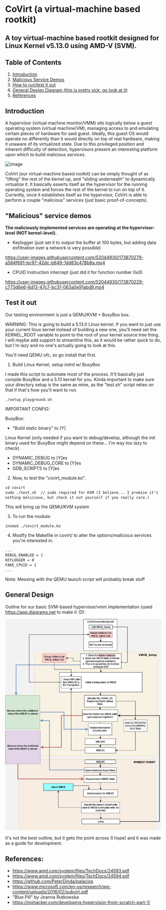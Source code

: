 # CoVirt (a virtual-machine based rootkit)

## A toy virtual-machine based rootkit designed for Linux Kernel v5.13.0 using AMD-V (SVM).

## Table of Contents

1. [Introduction](#introduction)
2. [Malicious Service Demos](#malicious-service-demos)
3. [How to run/test it out](#test-it-out)
4. [General Design Diagram (this is pretty sick, go look at it)](#general-design)
5. [References](#references)

## Introduction

A hypervisor (virtual machine monitor/VMM) sits logically below a guest operating system (virtual machine/VM), managing access to and emulating certain pieces of hardware for said guest. Ideally, this guest OS would operate no differently than it would directly on top of real hardware, making it unaware of its virtualized state. Due to this privileged position and inherent difficulty of detection, hypervisors present an interesting platform upon which to build malicious services.

![image](https://user-images.githubusercontent.com/52044930/173881044-d1fa2e0e-088a-4144-8f80-a54e955c6e4c.png)

CoVirt (our virtual-machine based rootkit) can be simply thought of as "lifting" the rest of the kernel up, and "sliding underneath" to dynamically virtualize it. It basically asserts itself as the hypervisor for the running operating system and forces the rest of the kernel to run on top of it. Currently, once it establishes itself as the hypervisor, CoVirt is able to perform a couple "malicious" services (just basic proof-of-concepts). 

## "Malicious" service demos
**The maliciously implemented services are operating at the hypervisor-level (NOT kernel-level).**

* Keylogger (just set it to output the buffer at 100 bytes, but adding data exfiltration over a network is very possible)

https://user-images.githubusercontent.com/52044930/173870279-a584f691-bc97-42dc-b649-1dd83c478b8a.mp4

* CPUID Instruction intercept (just did it for function number 0x0)

https://user-images.githubusercontent.com/52044930/173870229-c773d6e6-6d13-47c7-bc31-063a0e91abd9.mp4


## Test it out
Our testing environment is just a QEMU/KVM + BusyBox box. 

WARNING: This is going to build a 5.13.0 Linux kernel. If you want to just use your current linux kernel instead of building a new one, you'll need set the KERNEL_ROOT variable to point to the root of your kernel source tree thing. I will maybe add support to streamline this, as it would be rather quick to do, but I'm lazy and no one's actually going to look at this. 

You'll need QEMU ofc, so go install that first.

1. Build Linux Kernel, setup initrd w/ BusyBox

I made this script to automate most of the process. It'll basically just compile BusyBox and a 5.13 kernel for you. Kinda important to make sure your directory setup is the same as mine, as the "test.sh" script relies on that if that's how you'll want to run.
```
./setup_playground.sh
```

IMPORTANT CONFIG:

BusyBox: 
* "Build static binary" to [Y]

Linux Kernel (only needed if you want to debug/develop, although the init binary used for BusyBox might depend on these... I'm way too lazy to check).
* DYNAMIC_DEBUG to [Y]es
* DYNAMIC_DEBUG_CORE to [Y]es
* GDB_SCRIPTS to [Y]es


2. Now, to test the "covirt_module.ko".
```
cd covirt
sudo ./test.sh  // sudo required for KVM (I believe... I promise it's nothing malicious, but check it out yourself if you really care.)
```

This will bring up the QEMU/KVM system


3. To run the module:
```
insmod ./covirt_module.ko
```


4. Modify the Makefile in covirt/ to alter the options/malicious services you're interested in.
```
...
DEBUG_ENABLED = 1
KEYLOGGER = 0
FAKE_CPUID = 1
...
```

Note: Messing with the QEMU launch script will probably break stuff


## General Design

Outline for our basic SVM-based hypervisor/vmm implementation (used https://app.diagrams.net to make it :D):

![Alt text](./CoVirt%20Setup%20Diagram.png?raw=true "CoVirt Setup Diagram")

It's not the best outline, but it gets the point across (I hope) and it was made as a guide for development.

## References:
- https://www.amd.com/system/files/TechDocs/24593.pdf
- https://www.amd.com/system/files/TechDocs/24594.pdf
- https://github.com/PeterDinda/palacios
- https://www.microsoft.com/en-us/research/wp-content/uploads/2016/02/subvirt.pdf
- "Blue Pill" by Joanna Rutkowska
- https://nixhacker.com/developing-hypervisior-from-scratch-part-1/
